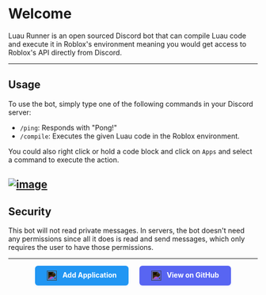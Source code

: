 # Welcome

Luau Runner is an open sourced Discord bot that can compile Luau code and execute it in Roblox's environment meaning you would get access to Roblox's API directly from Discord.

---

## Usage

To use the bot, simply type one of the following commands in your Discord server:

- `/ping`: Responds with "Pong!"
- `/compile`: Executes the given Luau code in the Roblox environment.

You could also right click or hold a code block and click on `Apps` and select a command to execute the action.

<a href="https://ibb.co/PvNDtVTj"><img src="https://i.ibb.co/DHtrLjGW/image.png" alt="image" border="0"></a>
---

## Security

This bot will not read private messages. In servers, the bot doesn't need any permissions since all it does is read and send messages, which only requires the user to have those permissions.

---

<div align="center">

<a href="https://discord.com/oauth2/authorize?client_id=1271610114062811176" target="_blank" rel="noopener noreferrer" style="display:inline-block;padding:10px 24px;background:#2196F3;color:#fff;text-decoration:none;border-radius:6px;font-weight:bold;box-shadow:0 2px 4px rgba(33, 150, 243, 0.1);">
    <img src="https://cdn.jsdelivr.net/gh/simple-icons/simple-icons/icons/discord.svg" alt="Discord" style="vertical-align:middle;width:20px;height:20px;margin-right:8px;filter:invert(1);" />
    Add Application
</a>
&nbsp;
<a href="https://github.com/haotian2006/RluauRunnerV3" target="_blank" rel="noopener noreferrer" style="display:inline-block;padding:10px 24px;background:#5865F2;color:#fff;text-decoration:none;border-radius:6px;font-weight:bold;box-shadow:0 2px 4px rgba(88, 101, 242, 0.1);margin-left:10px;">
    <img src="https://cdn.jsdelivr.net/gh/simple-icons/simple-icons/icons/github.svg" alt="GitHub" style="vertical-align:middle;width:20px;height:20px;margin-right:8px;filter:invert(1);" />
    View on GitHub
</a>

</div>
